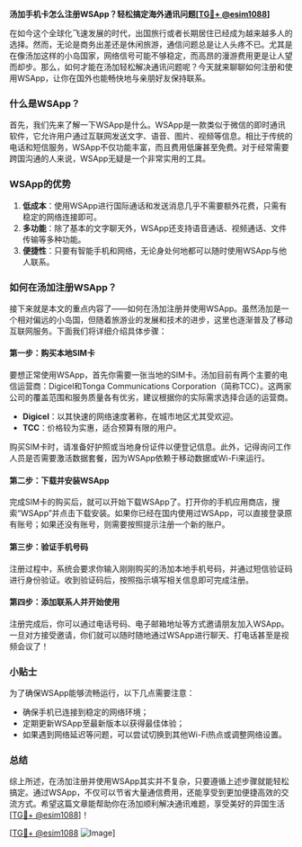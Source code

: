 **汤加手机卡怎么注册WSApp？轻松搞定海外通讯问题[[TG💪+ @esim1088](https://t.me/s/esim1088)]**

在如今这个全球化飞速发展的时代，出国旅行或者长期居住已经成为越来越多人的选择。然而，无论是商务出差还是休闲旅游，通信问题总是让人头疼不已。尤其是在像汤加这样的小岛国家，网络信号可能不够稳定，而高昂的漫游费用更是让人望而却步。那么，如何才能在汤加轻松解决通讯问题呢？今天就来聊聊如何注册和使用WSApp，让你在国外也能畅快地与亲朋好友保持联系。

### 什么是WSApp？

首先，我们先来了解一下WSApp是什么。WSApp是一款类似于微信的即时通讯软件，它允许用户通过互联网发送文字、语音、图片、视频等信息。相比于传统的电话和短信服务，WSApp不仅功能丰富，而且费用低廉甚至免费。对于经常需要跨国沟通的人来说，WSApp无疑是一个非常实用的工具。

### WSApp的优势

1. **低成本**：使用WSApp进行国际通话和发送消息几乎不需要额外花费，只需有稳定的网络连接即可。
2. **多功能**：除了基本的文字聊天外，WSApp还支持语音通话、视频通话、文件传输等多种功能。
3. **便捷性**：只要有智能手机和网络，无论身处何地都可以随时使用WSApp与他人联系。

### 如何在汤加注册WSApp？

接下来就是本文的重点内容了——如何在汤加注册并使用WSApp。虽然汤加是一个相对偏远的小岛国，但随着旅游业的发展和技术的进步，这里也逐渐普及了移动互联网服务。下面我们将详细介绍具体步骤：

#### 第一步：购买本地SIM卡

要想正常使用WSApp，首先你需要一张当地的SIM卡。汤加目前有两个主要的电信运营商：Digicel和Tonga Communications Corporation（简称TCC）。这两家公司的覆盖范围和服务质量各有优劣，建议根据你的实际需求选择合适的运营商。

- **Digicel**：以其快速的网络速度著称，在城市地区尤其受欢迎。
- **TCC**：价格较为实惠，适合预算有限的用户。

购买SIM卡时，请准备好护照或当地身份证件以便登记信息。此外，记得询问工作人员是否需要激活数据套餐，因为WSApp依赖于移动数据或Wi-Fi来运行。

#### 第二步：下载并安装WSApp

完成SIM卡的购买后，就可以开始下载WSApp了。打开你的手机应用商店，搜索“WSApp”并点击下载安装。如果你已经在国内使用过WSApp，可以直接登录原有账号；如果还没有账号，则需要按照提示注册一个新的账户。

#### 第三步：验证手机号码

注册过程中，系统会要求你输入刚刚购买的汤加本地手机号码，并通过短信验证码进行身份验证。收到验证码后，按照指示填写相关信息即可完成注册。

#### 第四步：添加联系人并开始使用

注册完成后，你可以通过电话号码、电子邮箱地址等方式邀请朋友加入WSApp。一旦对方接受邀请，你们就可以随时随地通过WSApp进行聊天、打电话甚至是视频会议了！

### 小贴士

为了确保WSApp能够流畅运行，以下几点需要注意：
- 确保手机已连接到稳定的网络环境；
- 定期更新WSApp至最新版本以获得最佳体验；
- 如果遇到网络延迟等问题，可以尝试切换到其他Wi-Fi热点或调整网络设置。

### 总结

综上所述，在汤加注册并使用WSApp其实并不复杂，只要遵循上述步骤就能轻松搞定。通过WSApp，不仅可以节省大量通信费用，还能享受到更加便捷高效的交流方式。希望这篇文章能帮助你在汤加顺利解决通讯难题，享受美好的异国生活[[TG💪+ @esim1088](https://t.me/s/esim1088)]！

[[TG💪+ @esim1088](https://t.me/s/esim1088) ![Image](https://i.postimg.cc/4NQfJmqS/Snipaste-2025-05-13-00-14-12.png)]
